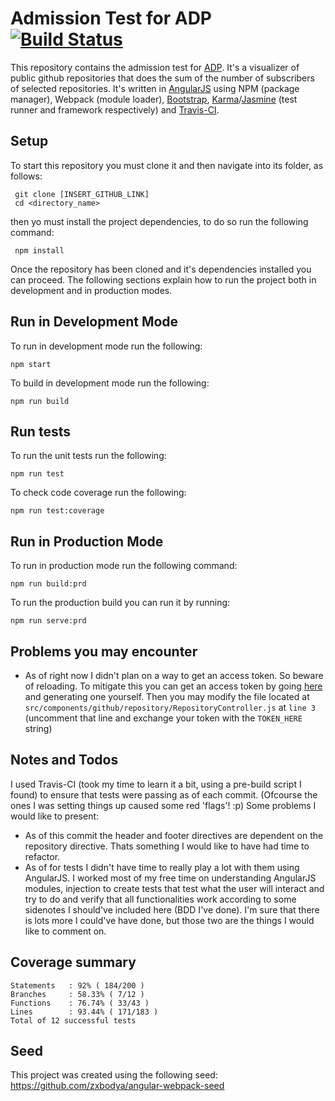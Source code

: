 # Admission Test for ADP [![Build Status](https://travis-ci.org/Zugruul/test-adp.svg?branch=dev)](https://travis-ci.org/Zugruul/test-adp)

This repository contains the admission test for [ADP](https://www.adp.com.br/). It's a visualizer of public github repositories that does the sum of the number of subscribers of selected repositories. It's written in [AngularJS](https://angularjs.org/) using NPM (package manager), Webpack (module loader), [Bootstrap](https://getbootstrap.com/), [Karma](https://karma-runner.github.io/latest/index.html)/[Jasmine](https://jasmine.github.io/) (test runner and framework respectively) and [Travis-CI](https://travis-ci.org/).

## Setup
To start this repository you must clone it and then navigate into its folder, as follows:

```
 git clone [INSERT_GITHUB_LINK]
 cd <directory_name>
```

then yo must install the project dependencies, to do so run the following command:

```
 npm install
```

Once the repository has been cloned and it's dependencies installed you can proceed. The following sections explain how to run the project both in development and in production modes. 

## Run in Development Mode
To run in development mode run the following:

```
npm start
```

To build in development mode run the following:

```
npm run build
```

## Run tests
To run the unit tests run the following:

```
npm run test
```

To check code coverage run the following:

```
npm run test:coverage
```

## Run in Production Mode
To run in production mode run the following command:

```
npm run build:prd
```

To run the production build you can run it by running:
```
npm run serve:prd
```

## Problems you may encounter
+ As of right now I didn't plan on a way to get an access token. So beware of reloading. To mitigate this you can get an access token by going [here](https://github.com/settings/tokens) and generating one yourself. Then you may modify the file located at `src/components/github/repository/RepositoryController.js` at `line 3` (uncomment that line and exchange your token with the `TOKEN_HERE` string)

## Notes and Todos
I used Travis-CI (took my time to learn it a bit, using a pre-build script I found) to ensure that tests were passing as of each commit. (Ofcourse the ones I was setting things up caused some red 'flags'! :p)
Some problems I would like to present:
+ As of this commit the header and footer directives are dependent on the repository directive. Thats something I would like to have had time to refactor.
+ As of for tests I didn't have time to really play a lot with them using AngularJS. I worked most of my free time on understanding AngularJS modules, injection to create tests that test what the user will interact and try to do and verify that all functionalities work according to some sidenotes I should've included here (BDD I've done).
I'm sure that there is lots more I could've have done, but those two are the things I would like to comment on.

## Coverage summary
``` 
Statements   : 92% ( 184/200 )
Branches     : 58.33% ( 7/12 )
Functions    : 76.74% ( 33/43 )
Lines        : 93.44% ( 171/183 )
Total of 12 successful tests
```

## Seed
This project was created using the following seed: https://github.com/zxbodya/angular-webpack-seed
